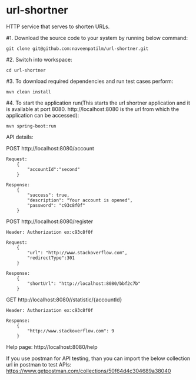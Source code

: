 # url-shortner
HTTP service that serves to shorten URLs.

#1. Download the source code to your system by running below command:

	git clone git@github.com:naveenpatilm/url-shortner.git

#2. Switch into workspace:
	
	cd url-shortner
  
#3. To download required dependencies and run test cases perform:
	
	mvn clean install
  
#4. To start the application run(This starts the url shortner application and it is available at port 8080.
http://localhost:8080 is the url from which the application can be accessed):
	
	mvn spring-boot:run

API details:

POST http://localhost:8080/account

	Request:
		{
			"accountId":"second"
		}

	Response:
		{
			"success": true,
			"description": "Your account is opened",
			"password": "c93c8f0f"
		}
	
POST http://localhost:8080/register

	Header: Authorization ex:c93c8f0f

	Request:
		{
			"url": "http://www.stackoverflow.com",
			"redirectType":301
		}

	Response:
		{
			"shortUrl": "http://localhost:8080/bbf2c7b"
		}
	
GET http://localhost:8080//statistic/{accountId}

	Header: Authorization ex:c93c8f0f

	Response:
		{
			"http://www.stackoverflow.com": 9
		}
		
Help page:
	http://localhost:8080/help
	
If you use postman for API testing, than you can import the below collection url in postman to test APIs:
	https://www.getpostman.com/collections/50f64d4c304689a38040
